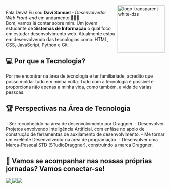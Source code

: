 <img src="https://i.ibb.co/vY9mzsM/logo-transparent-white-dzs.png" alt="logo-transparent-white-dzs" min-width="150px" align="right" max-width="150px" width="150px" border="0">

<p align="left">
Fala Devs! Eu sou <b>Davi Samuel</b> - <i>Desenvolvedor Web Front-end</i> em andamento!👨🏻‍💻<br>
Bom, vamos lá contar sobre mim.
Um jovem estudante de <strong>Sistemas de Informação</strong> o qual foco em estudar desenvolvimento web. Atualmente estou em desenvolvendo das tecnologias como: HTML, CSS, JavaScript, Python e Git.
</p>

<p align="left">
	<h2>💻 Por que a Tecnologia?</h2>
	<p>Por me encontrar na área de tecnologia e ter familiariade, acredito que posso moldar tudo em minha volta. Tudo com a tecnologia é possível e proporciona não apenas a minha vida, como também, a vida de várias pessoas.</p>
</p>

<p align="left">
	<h2>🏆 Perspectivas na Área de Tecnologia</h2>
	<p>
	- Ser reconhecido na área de desenvolvimento por Draggner.
	- Desenvolver Projetos envolvendo Inteligência Artificial, com enfâse no apoio de construção de ferramentas de auxilamento de desenvolvimento.
	- Me tornar um exelênte Desenvolvedor na area de programação.
	- Desenvolver uma Marca-Pessoal STD (STudioDraggner), construindo a marca Draggner.
  </p>
</p>

<p align="left">
<h2>🚀 Vamos se acompanhar nas nossas próprias jornadas? Vamos conectar-se!</h2>
<a href="mailto:contatodraggner@gmail.com" alt="Gmail de Contato">
<img src="https://img.shields.io/badge/-Gmail-FF0000?style=flat-square&labelColor=FF0000&logo=gmail&logoColor=white&link=contatodraggner@gmail.com"/></a><a href="https://www.linkedin.com/in/draggner" alt="LinkedIn">
<img src="https://img.shields.io/badge/-Linkedin-0e76a8?style=flat-square&logo=Linkedin&logoColor=white&link=https://www.linkedin.com/in/draggner" /></a><a href="https://instagram.com/draggners"><img src="https://img.shields.io/badge/-Instagram-DF0174?style=flat-square&labelColor=DF0174&logo=instagram&logoColor=white&link=https://instagram.com/draggners"/></a>
</p>